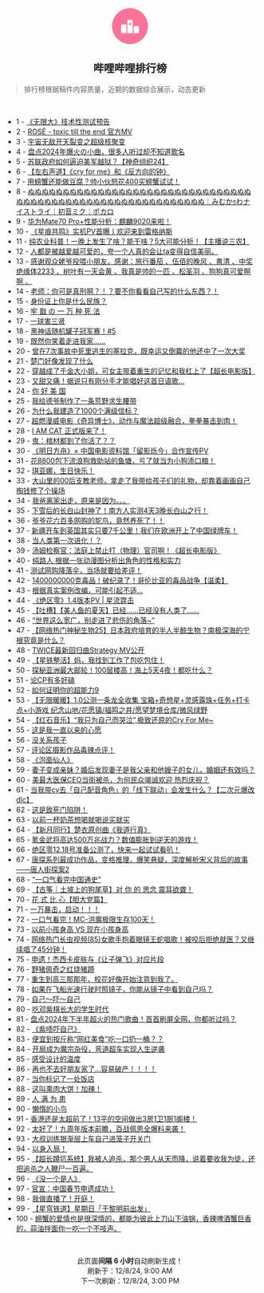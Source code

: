 <div align="center">
    <img src="./assets/icon_rank.png" alt="logo" />
    <h2>哔哩哔哩排行榜</h>
</div>

> 排行榜根据稿件内容质量，近期的数据综合展示，动态更新

<br />

<ul><li><span>1 - <a href=https://www.bilibili.com/BV1tkimYjEz7 target=_blank>《无限大》技术性测试预告</a></span></li><li><span>2 - <a href=https://www.bilibili.com/BV1ZZiRYEEUh target=_blank>ROSÉ&nbsp;-&nbsp;toxic&nbsp;till&nbsp;the&nbsp;end&nbsp;官方MV</a></span></li><li><span>3 - <a href=https://www.bilibili.com/BV1W7iBYkEMX target=_blank>宇宙无敌开天裂变之超级核聚变</a></span></li><li><span>4 - <a href=https://www.bilibili.com/BV1xviXY4ESm target=_blank>盘点2024年爆火の小曲，很多人听过却不知道歌名</a></span></li><li><span>5 - <a href=https://www.bilibili.com/BV167ioYsEtM target=_blank>苏联政府如何逼迫美军越狱？【神奇组织24】</a></span></li><li><span>6 - <a href=https://www.bilibili.com/BV1f76PY7EPi target=_blank>【左右声道】《cry&nbsp;for&nbsp;me》和《反方向的钟》</a></span></li><li><span>7 - <a href=https://www.bilibili.com/BV17azSYkERg target=_blank>用螃蟹还能做豆腐？帅小伙怒花400买螃蟹试试！</a></span></li><li><span>8 - <a href=https://www.bilibili.com/BV1Y9iZYUE6y target=_blank>ぬぬぬぬぬぬぬぬぬぬぬぬぬぬぬぬぬぬぬぬぬぬぬぬぬぬぬぬぬぬぬぬぬぬぬぬぬぬぬぬぬぬぬぬぬぬぬぬぬぬぬぬぬぬぬぬぬぬぬ￤みむかｩわナイストライ￤初音ミク￤ボカロ</a></span></li><li><span>9 - <a href=https://www.bilibili.com/BV1j6iYYHEYG target=_blank>华为Mate70&nbsp;Pro+性能分析：麒麟9020来啦！</a></span></li><li><span>10 - <a href=https://www.bilibili.com/BV141zCYzECj target=_blank>《星痕共鸣》实机PV首曝丨欢迎来到雷格纳斯</a></span></li><li><span>11 - <a href=https://www.bilibili.com/BV1wqiUYzE2c target=_blank>纯农业科普！一晚上发生了啥？能干啥？5大可能分析！【主播说三农】</a></span></li><li><span>12 - <a href=https://www.bilibili.com/BV1FjiiYvEaR target=_blank>人都是被越爱越可爱的，夸一个人真的会让ta变得自信美丽。</a></span></li><li><span>13 - <a href=https://www.bilibili.com/BV1cpiBYuEPV target=_blank>感谢观众姥爷投喂小朋友。感谢：旅行番茄&nbsp;、伍佰的晚风&nbsp;、書清&nbsp;、中奖绝缘体2233&nbsp;、树叶有一天会黄&nbsp;、我真是帅的一匹&nbsp;、松圣羽&nbsp;、狗狗真可爱啊啊&nbsp;、</a></span></li><li><span>14 - <a href=https://www.bilibili.com/BV1cziUYME2f target=_blank>老师：你可是真刑啊？！？要不你看看自己写的什么东西？！</a></span></li><li><span>15 - <a href=https://www.bilibili.com/BV1Jdi1YfEjB target=_blank>身份证上你是什么民族？</a></span></li><li><span>16 - <a href=https://www.bilibili.com/BV1qMizYqEix target=_blank>牢&nbsp;戬&nbsp;の&nbsp;一&nbsp;万&nbsp;种&nbsp;死&nbsp;法</a></span></li><li><span>17 - <a href=https://www.bilibili.com/BV1EQiXY1Egk target=_blank>一球害三贤</a></span></li><li><span>18 - <a href=https://www.bilibili.com/BV1BYi9Y2EeP target=_blank>黑神话随机罐子冠军赛！#5</a></span></li><li><span>19 - <a href=https://www.bilibili.com/BV198zRYEEFs target=_blank>既然你笑着走进我家……</a></span></li><li><span>20 - <a href=https://www.bilibili.com/BV14viXY4ErZ target=_blank>曾在7次事故中死里逃生的塞拉克，既幸运又倒霉的他还中了一次大奖</a></span></li><li><span>21 - <a href=https://www.bilibili.com/BV13EiUYQEMp target=_blank>楚门好像发现了什么</a></span></li><li><span>22 - <a href=https://www.bilibili.com/BV1gJi2YVE3x target=_blank>穿越成了千金大小姐，可女主带着重生的记忆和我杠上了【超长电影版】</a></span></li><li><span>23 - <a href=https://www.bilibili.com/BV1wwizYkEEt target=_blank>又甜又痛！据说只有刚分手才能唱好这首日语歌...</a></span></li><li><span>24 - <a href=https://www.bilibili.com/BV1CqizYmEWG target=_blank>你&nbsp;好&nbsp;美&nbsp;国</a></span></li><li><span>25 - <a href=https://www.bilibili.com/BV1QiiiYDEAz target=_blank>我给德爷制作了一条荒野求生腰带</a></span></li><li><span>26 - <a href=https://www.bilibili.com/BV1Uoi9YcEFK target=_blank>为什么我建造了1000个满级信标？</a></span></li><li><span>27 - <a href=https://www.bilibili.com/BV1gbiXYhEwZ target=_blank>超燃漫威电影《奇异博士》，动作与魔法超级融合，拳拳暴击到肉！</a></span></li><li><span>28 - <a href=https://www.bilibili.com/BV1xWiYYAEW8 target=_blank>I&nbsp;AM&nbsp;CAT&nbsp;正式版来了！</a></span></li><li><span>29 - <a href=https://www.bilibili.com/BV1b7i2YyE6m target=_blank>鬼：棺材都到了你活了？？</a></span></li><li><span>30 - <a href=https://www.bilibili.com/BV1khiZYeEDn target=_blank>《明日方舟》×&nbsp;中国电影资料馆「留影烁今」合作宣传PV</a></span></li><li><span>31 - <a href=https://www.bilibili.com/BV1AtidYfE27 target=_blank>花8800包下流浪狗救助站的鱼塘，亏了就当为小狗添口粮！</a></span></li><li><span>32 - <a href=https://www.bilibili.com/BV1PLi6YQEvm target=_blank>琪亚娜，生日快乐！</a></span></li><li><span>33 - <a href=https://www.bilibili.com/BV1yRiBYjEWe target=_blank>大山里的00后支教老师，拿走了我带给孩子们的礼物，却靠着画画自己掏钱修了个操场</a></span></li><li><span>34 - <a href=https://www.bilibili.com/BV1Cxi9YHEvx target=_blank>我爸离家出走，原来是因为。。。</a></span></li><li><span>35 - <a href=https://www.bilibili.com/BV1FyiDYkEYV target=_blank>下雪后的长白山封神了！南方人实测4天3晚长白山之行！</a></span></li><li><span>36 - <a href=https://www.bilibili.com/BV1PPzXYbEyo target=_blank>爷爷花六百多网购的鸵鸟，竟然养死了！！</a></span></li><li><span>37 - <a href=https://www.bilibili.com/BV1znimYhEpk target=_blank>新疆开车到英国其实只要7千公里！我们在欧洲开上了中国绿牌车！</a></span></li><li><span>38 - <a href=https://www.bilibili.com/BV1WCiCYFEeh target=_blank>当人类第一次进化！？</a></span></li><li><span>39 - <a href=https://www.bilibili.com/BV1d4iiYoEw5 target=_blank>汤姆检察官：法庭上禁止打（物理）官司啊！《超长电影版》</a></span></li><li><span>40 - <a href=https://www.bilibili.com/BV1GYioY5E1Z target=_blank>纯路人&nbsp;根据一张动漫图分析出角色的性格和实力</a></span></li><li><span>41 - <a href=https://www.bilibili.com/BV17wi2YREPQ target=_blank>测试网购降落伞，当场就要给差评！</a></span></li><li><span>42 - <a href=https://www.bilibili.com/BV1QPi9YiEQp target=_blank>1400000000克毒品！破纪录了！哥伦比亚的毒品战争【温柔】</a></span></li><li><span>43 - <a href=https://www.bilibili.com/BV1pQi1YaETF target=_blank>根据真实案例改编，可能引起不适…</a></span></li><li><span>44 - <a href=https://www.bilibili.com/BV12QiBYEE4P target=_blank>《绝区零》1.4版本PV&nbsp;|&nbsp;星流霆击</a></span></li><li><span>45 - <a href=https://www.bilibili.com/BV1u7i2YyE21 target=_blank>【吐槽】【美人鱼的夏天】已经……已经没有人类了……</a></span></li><li><span>46 - <a href=https://www.bilibili.com/BV1tzzCYCED8 target=_blank>“世界这么宽广，别走进了悲伤的角落~”</a></span></li><li><span>47 - <a href=https://www.bilibili.com/BV1toi9YcEdh target=_blank>【网络热门神秘生物25】日本政府培育的半人半鲸生物？南极深海的宁根究竟是什么？</a></span></li><li><span>48 - <a href=https://www.bilibili.com/BV1vMiqYfEVn target=_blank>TWICE最新回归曲Strategy&nbsp;MV公开</a></span></li><li><span>49 - <a href=https://www.bilibili.com/BV11UiiYkEN1 target=_blank>【星铁整活】妈，我找到工作了包吃包住！</a></span></li><li><span>50 - <a href=https://www.bilibili.com/BV1FJiiYYEtj target=_blank>探秘亚洲最大邮轮！100层楼高！海上5天4夜！都吃什么？</a></span></li><li><span>51 - <a href=https://www.bilibili.com/BV1kfiBYCEmo target=_blank>论CP有多好磕</a></span></li><li><span>52 - <a href=https://www.bilibili.com/BV1AGiiYMEbw target=_blank>如何证明你的超能力9</a></span></li><li><span>53 - <a href=https://www.bilibili.com/BV1ktidYZEgh target=_blank>【无限暖暖】1.0公测一条龙全收集&nbsp;宝箱+奇想星+灵感露珠+任务+打卡点+小游戏&nbsp;纪念山地/花愿镇/福鸣之井/愿望梦境仓库/微风绿野</a></span></li><li><span>54 - <a href=https://www.bilibili.com/BV175iRYUEzn target=_blank>【红石音乐】“我只为自己而哭泣”,极致还原的Cry&nbsp;For&nbsp;Me~</a></span></li><li><span>55 - <a href=https://www.bilibili.com/BV14wioYvEAE target=_blank>这是我一直以来的心愿</a></span></li><li><span>56 - <a href=https://www.bilibili.com/BV1r1421x7av target=_blank>没关系孩子</a></span></li><li><span>57 - <a href=https://www.bilibili.com/BV152z9YUEyx target=_blank>评论区摄影作品毒辣点评！</a></span></li><li><span>58 - <a href=https://www.bilibili.com/BV1UHiZY6Eo2 target=_blank>《泡面仙人》</a></span></li><li><span>59 - <a href=https://www.bilibili.com/BV1iSiUYhEks target=_blank>妻子变成亲妹？婚后发现妻子是我父亲和他嫂子的女儿，婚姻还有效吗？</a></span></li><li><span>60 - <a href=https://www.bilibili.com/BV1SkiBYsEJL target=_blank>美最大医保CEO当街被杀，为何民众竭诚欢迎&nbsp;热烈庆祝？</a></span></li><li><span>61 - <a href=https://www.bilibili.com/BV1w1iXYSEtM target=_blank>当我带cv去「自己配音角色」的「线下联动」会发生什么？【二次元爆改dlc】</a></span></li><li><span>62 - <a href=https://www.bilibili.com/BV1SNi6YbEhZ target=_blank>这是致死门陷阱！</a></span></li><li><span>63 - <a href=https://www.bilibili.com/BV1HRioYFEE6 target=_blank>以前一杯奶茶想喝就喝说买就买</a></span></li><li><span>64 - <a href=https://www.bilibili.com/BV18RidYgEUC target=_blank>【新月同行】楚衣原创曲《我道行真》</a></span></li><li><span>65 - <a href=https://www.bilibili.com/BV1oRiXYkEvT target=_blank>氪金武将高达500万兆战力？数值膨胀到逆天的游戏！</a></span></li><li><span>66 - <a href=https://www.bilibili.com/BV1AEi6YSEKz target=_blank>绝区零12.18号准备公测了，快来一起试试看叭！</a></span></li><li><span>67 - <a href=https://www.bilibili.com/BV1HQi1YaEsa target=_blank>唐探系列最成功作品，变格推理，爆笑悬疑，深度解析宋义背后的故事——唐人街探案2</a></span></li><li><span>68 - <a href=https://www.bilibili.com/BV15MiZYnEx8 target=_blank>“一口气看完中国通史”</a></span></li><li><span>69 - <a href=https://www.bilibili.com/BV1b5iYYuEA6 target=_blank>【古筝｜土坡上的狗尾草】对&nbsp;你&nbsp;的&nbsp;思念&nbsp;震耳欲聋！</a></span></li><li><span>70 - <a href=https://www.bilibili.com/BV189i9YAEiS target=_blank>花&nbsp;式&nbsp;比&nbsp;心【胆大党篇】</a></span></li><li><span>71 - <a href=https://www.bilibili.com/BV1GiiiYQEz8 target=_blank>一万暴击，启动！！！</a></span></li><li><span>72 - <a href=https://www.bilibili.com/BV1ATzXY4EpB target=_blank>一口气看完！MC-洪魔极限生存100天！</a></span></li><li><span>73 - <a href=https://www.bilibili.com/BV1bwifYVEfp target=_blank>以前小孩身高&nbsp;VS&nbsp;现在小孩身高</a></span></li><li><span>74 - <a href=https://www.bilibili.com/BV13YioY5E6x target=_blank>网络热门长虫视频(85)女歌手抱着眼镜王蛇唱歌！被咬后拒绝就医？又继续唱了45分钟！</a></span></li><li><span>75 - <a href=https://www.bilibili.com/BV1M1iiY1EFi target=_blank>申遗！杰西卡皮肤与《让子弹飞》对应片段</a></span></li><li><span>76 - <a href=https://www.bilibili.com/BV1hh6PYzEB2 target=_blank>野猪佩奇之红烧猪蹄</a></span></li><li><span>77 - <a href=https://www.bilibili.com/BV1VeifYHE9q target=_blank>重生到高三那那年，校花好像开始注意到我了。</a></span></li><li><span>78 - <a href=https://www.bilibili.com/BV13eioYCEZE target=_blank>如果在飞船光速行驶时照镜子，你能从镜子中看到自己吗？</a></span></li><li><span>79 - <a href=https://www.bilibili.com/BV19iiBYbEML target=_blank>自己～吓～自己</a></span></li><li><span>80 - <a href=https://www.bilibili.com/BV1a7iqYXEiS target=_blank>吃邓紫棋长大的学生时代</a></span></li><li><span>81 - <a href=https://www.bilibili.com/BV1wqiUYzEX1 target=_blank>盘点2024年下半年超火的热门歌曲！首首刷屏全网，你都听过吗？</a></span></li><li><span>82 - <a href=https://www.bilibili.com/BV1T7i9YZEym target=_blank>《紫啧吓自己》</a></span></li><li><span>83 - <a href=https://www.bilibili.com/BV167imYYEiP target=_blank>便宜到按斤称“网红美食”吃一口扔一桶？？</a></span></li><li><span>84 - <a href=https://www.bilibili.com/BV1fvi9YLECc target=_blank>开局成为魔宗杂役，弯道超车实现人生逆袭</a></span></li><li><span>85 - <a href=https://www.bilibili.com/BV174iBYiET5 target=_blank>感受设计的温度</a></span></li><li><span>86 - <a href=https://www.bilibili.com/BV1QKi9YNE5V target=_blank>再也不去好朋友家了…容易破产！！！！</a></span></li><li><span>87 - <a href=https://www.bilibili.com/BV1xwiRYoEcZ target=_blank>当你标记了一处饭店</a></span></li><li><span>88 - <a href=https://www.bilibili.com/BV1zViRYJEjW target=_blank>这叫熏肉大饼！加辣！</a></span></li><li><span>89 - <a href=https://www.bilibili.com/BV1dKiZYDERB target=_blank>人&nbsp;满&nbsp;为&nbsp;患</a></span></li><li><span>90 - <a href=https://www.bilibili.com/BV1CSzRYvEWo target=_blank>懒惰的小鸟</a></span></li><li><span>91 - <a href=https://www.bilibili.com/BV1CXimYzE5v target=_blank>香港还是太超前了！13平的空间做出3房1卫1厨1阁楼！</a></span></li><li><span>92 - <a href=https://www.bilibili.com/BV1Jfi1YoE6g target=_blank>太好了！九周年版本前瞻，百战佩恩全爆料来袭！</a></span></li><li><span>93 - <a href=https://www.bilibili.com/BV14oi9YcEGx target=_blank>大叔训练银渐层上车自己进笼子开关门</a></span></li><li><span>94 - <a href=https://www.bilibili.com/BV1sTiiYrEos target=_blank>以身入局！</a></span></li><li><span>95 - <a href=https://www.bilibili.com/BV1yCUkYWEhN target=_blank>【超长蹲坑系统】我被人追杀，那个男人从天而降，说着要收我为徒，还把追杀之人鞭尸一百遍。</a></span></li><li><span>96 - <a href=https://www.bilibili.com/BV1AZiBYLEVs target=_blank>《没一个是人》</a></span></li><li><span>97 - <a href=https://www.bilibili.com/BV17NiUYhEEe target=_blank>官宣：中国春节申遗成功！</a></span></li><li><span>98 - <a href=https://www.bilibili.com/BV1DviiYHEf7 target=_blank>我做直播了！开庭！</a></span></li><li><span>99 - <a href=https://www.bilibili.com/BV1N7i6YnEuS target=_blank>【星穹铁道】星期日「于黎明前出发」</a></span></li><li><span>100 - <a href=https://www.bilibili.com/BV1cvi2YAEzF target=_blank>螃蟹的爱情也是很深情的，都能为彼此上刀山下油锅，香辣啤酒蟹巨香的，蒜油拌面你一吃一个不吱声。</a></span></li></ul>

<br />

<p align=center>此页面<strong>间隔 6 小时</strong>自动刷新生成！<br>刷新于：12/8/24, 9:00 AM<br>下一次刷新：12/8/24, 3:00 PM</p>
